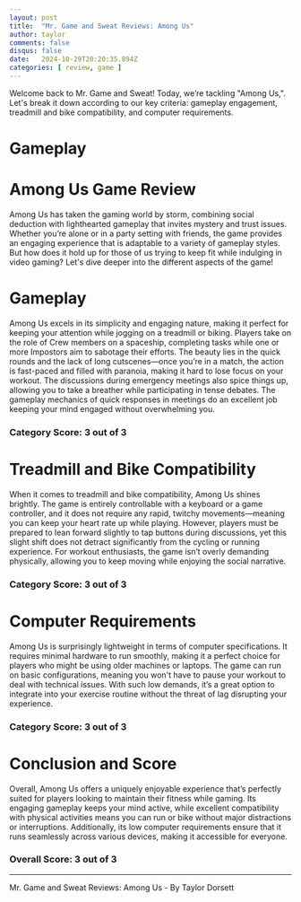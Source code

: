 ```yaml
---
layout: post
title:  "Mr. Game and Sweat Reviews: Among Us"
author: taylor
comments: false
disqus: false
date:   2024-10-29T20:20:35.894Z
categories: [ review, game ]
---
```


Welcome back to Mr. Game and Sweat! Today, we’re tackling "Among Us,". Let's break it down according to our key criteria: gameplay engagement, treadmill and bike compatibility, and computer requirements.

# Gameplay

# Among Us Game Review

Among Us has taken the gaming world by storm, combining social deduction with lighthearted gameplay that invites mystery and trust issues. Whether you’re alone or in a party setting with friends, the game provides an engaging experience that is adaptable to a variety of gameplay styles. But how does it hold up for those of us trying to keep fit while indulging in video gaming? Let's dive deeper into the different aspects of the game!

# Gameplay

Among Us excels in its simplicity and engaging nature, making it perfect for keeping your attention while jogging on a treadmill or biking. Players take on the role of Crew members on a spaceship, completing tasks while one or more Impostors aim to sabotage their efforts. The beauty lies in the quick rounds and the lack of long cutscenes—once you’re in a match, the action is fast-paced and filled with paranoia, making it hard to lose focus on your workout. The discussions during emergency meetings also spice things up, allowing you to take a breather while participating in tense debates. The gameplay mechanics of quick responses in meetings do an excellent job keeping your mind engaged without overwhelming you.

### Category Score: 3 out of 3

# Treadmill and Bike Compatibility

When it comes to treadmill and bike compatibility, Among Us shines brightly. The game is entirely controllable with a keyboard or a game controller, and it does not require any rapid, twitchy movements—meaning you can keep your heart rate up while playing. However, players must be prepared to lean forward slightly to tap buttons during discussions, yet this slight shift does not detract significantly from the cycling or running experience. For workout enthusiasts, the game isn’t overly demanding physically, allowing you to keep moving while enjoying the social narrative. 

### Category Score: 3 out of 3

# Computer Requirements

Among Us is surprisingly lightweight in terms of computer specifications. It requires minimal hardware to run smoothly, making it a perfect choice for players who might be using older machines or laptops. The game can run on basic configurations, meaning you won't have to pause your workout to deal with technical issues. With such low demands, it’s a great option to integrate into your exercise routine without the threat of lag disrupting your experience.

### Category Score: 3 out of 3

# Conclusion and Score

Overall, Among Us offers a uniquely enjoyable experience that’s perfectly suited for players looking to maintain their fitness while gaming. Its engaging gameplay keeps your mind active, while excellent compatibility with physical activities means you can run or bike without major distractions or interruptions. Additionally, its low computer requirements ensure that it runs seamlessly across various devices, making it accessible for everyone.

### Overall Score: 3 out of 3

---

Mr. Game and Sweat Reviews: Among Us - By Taylor Dorsett
